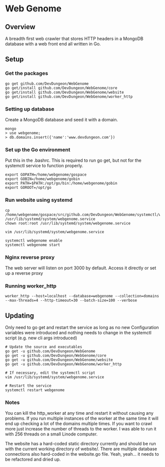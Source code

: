 # Web Genome

## Overview

A breadth first web crawler that stores HTTP headers in a MongoDB database with
a web front end all written in Go.


## Setup

### Get the packages

    go get github.com/DevDungeon/WebGenome
    go get/install github.com/DevDungeon/WebGenome/core
    go get/install github.com/DevDungeon/WebGenome/website
    go get/install github.com/DevDungeon/WebGenome/worker_http
	
### Setting up database

Create a MongoDB database and seed it with a domain.

	mongo
	> use webgenome;
	> db.domains.insert({'name':'www.devdungeon.com'})

### Set up the Go environment

Put this in the .bashrc. This is required to run go get, but not for the
systemctl service to function properly.

	export GOPATH=/home/webgenome/gospace
	export GOBIN=/home/webgenome/gobin
	export PATH=$PATH:/opt/go/bin:/home/webgenome/gobin
	export GOROOT=/opt/go

### Run website using systemd
	
	cp /home/webgenome/gospace/src/github.com/DevDungeon/WebGenome/systemctl/webgenome.service /usr/lib/systemd/system/webgenome.service
	chown root:root /usr/lib/systemd/system/webgenome.service
	
	vim /usr/lib/systemd/system/webgenome.service
	
	systemctl webgenome enable
	systemctl webgenome start

### Nginx reverse proxy

The web server will listen on port 3000 by default.
Access it directly or set up a reverse proxy

### Running worker_http
	worker_http --host=localhost --database=webgenome --collection=domains --max-threads=4 --http-timeout=30 --batch-size=100 --verbose



## Updating

Only need to go get and restart the service as long as no new Configuration
variables were introduced and nothing needs to change in the systemctl script
(e.g. new cli args introduced)

	# Update the source and executables
    go get -u github.com/DevDungeon/WebGenome
    go get -u github.com/DevDungeon/WebGenome/core
    go get -u github.com/DevDungeon/WebGenome/website
    go get -u github.com/DevDungeon/WebGenome/worker_http
		
	# If necessary, edit the systemctl script
	vim /usr/lib/systemd/system/webgenome.service
	
	# Restart the service
	systemctl restart webgenome

### Notes

You can kill the http_worker at any time and restart it without causing any problems.
If you run multiple instances of the worker at the same time it will end up checking
a lot of the domains multiple times. If you want to crawl more just increase the
number of threads to the worker. I was able to run it with 256 threads on a small
Linode computer.

The website has a hard-coded static directory currently and should be run with
the current working directory of website/. There are multiple database connections
also hard-coded in the website.go file. Yeah, yeah... it needs to be refactored
and dried up.